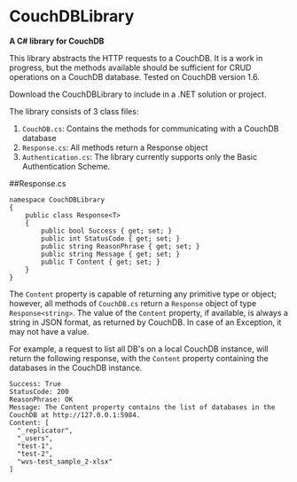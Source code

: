 # CouchDBLibrary
**A C# library for CouchDB**

This library abstracts the HTTP requests to a CouchDB.
It is a work in progress, but the methods available should be sufficient for CRUD operations on a CouchDB database.
Tested on CouchDB version 1.6.

Download the CouchDBLibrary to include in a .NET solution or project.

The library consists of 3 class files:

1. `CouchDB.cs`: Contains the methods for communicating with a CouchDB database
2. `Response.cs`: All methods return a Response object
3. `Authentication.cs`: The library currently supports only the Basic Authentication Scheme.

##Response.cs

```
namespace CouchDBLibrary
{
    public class Response<T>
    {
        public bool Success { get; set; }
        public int StatusCode { get; set; }
        public string ReasonPhrase { get; set; }
        public string Message { get; set; }
        public T Content { get; set; }
    }
}
```

The `Content` property is capable of returning any primitive type or object; however, all methods of `CouchDB.cs` return a `Response` object of type `Response<string>`. The value of the `Content` property, if available, is always a string in JSON format, as returned by CouchDB. In case of an Exception, it may not have a value.

For example, a request to list all DB's on a local CouchDB instance, will return the following response, with the `Content` property containing the databases in the CouchDB instance.

```
Success: True 
StatusCode: 200 
ReasonPhrase: OK
Message: The Content property contains the list of databases in the CouchDB at http://127.0.0.1:5984.
Content: [
  "_replicator",
  "_users",
  "test-1",
  "test-2",
  "wvs-test_sample_2-xlsx"
]
```

